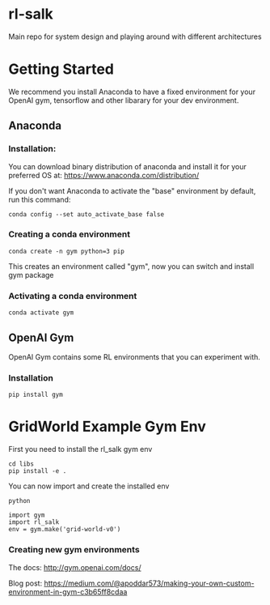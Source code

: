 # rl-salk
Main repo for system design and playing around with different architectures

# Getting Started
We recommend you install Anaconda to have a fixed environment for your OpenAI gym, tensorflow and other libarary for your dev environment.

## Anaconda

### Installation:
You can download binary distribution of anaconda and install it for your preferred OS at:
    https://www.anaconda.com/distribution/

If you don't want Anaconda to activate the "base" environment by default, run this command:
```
conda config --set auto_activate_base false
```

### Creating a conda environment
```
conda create -n gym python=3 pip
```
This creates an environment called "gym", now you can switch and install gym package

### Activating a conda environment
```
conda activate gym
```

## OpenAI Gym
OpenAI Gym contains some RL environments that you can experiment with.

### Installation
```
pip install gym
```
# GridWorld Example Gym Env
First you need to install the rl_salk gym env
```
cd libs
pip install -e .
```
You can now import and create the installed env
```
python
```
```
import gym
import rl_salk
env = gym.make('grid-world-v0')
```

### Creating new gym environments

The docs: http://gym.openai.com/docs/

Blog post: https://medium.com/@apoddar573/making-your-own-custom-environment-in-gym-c3b65ff8cdaa
